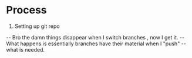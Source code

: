 # Process

1. Setting up git repo

-- Bro the damn things disappear when I switch branches , now I get it.
-- What happens is essentially branches have their material when I "push"
-- what is needed.
